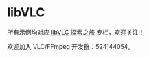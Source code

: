 # libVLC

所有示例均对应 [libVLC 探索之旅](https://blog.csdn.net/column/details/24990.html) 专栏，欢迎关注！

欢迎加入 VLC/FFmpeg 开发群：524144054。
